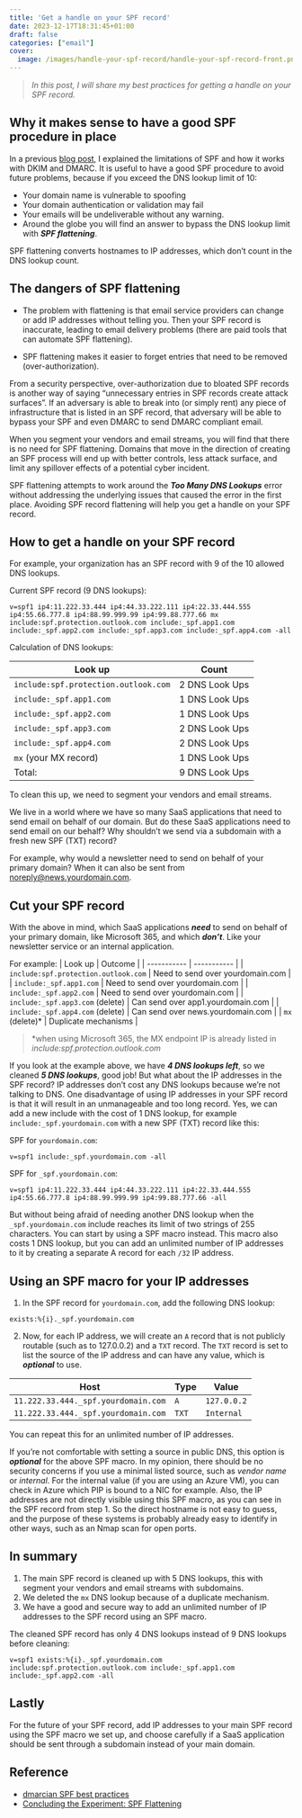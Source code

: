```yaml
---
title: 'Get a handle on your SPF record'
date: 2023-12-17T18:31:45+01:00
draft: false
categories: ["email"]
cover: 
  image: /images/handle-your-spf-record/handle-your-spf-record-front.png
---
```


> _In this post, I will share my best practices for getting a handle on your SPF record._

## Why it makes sense to have a good SPF procedure in place
In a previous [blog post](https://vand3rlinden.com/post/spf-dkim-dmarc-explanation/), I explained the limitations of SPF and how it works with DKIM and DMARC. It is useful to have a good SPF procedure to avoid future problems, because if you exceed the DNS lookup limit of 10:

- Your domain name is vulnerable to spoofing
- Your domain authentication or validation may fail
- Your emails will be undeliverable without any warning.
- Around the globe you will find an answer to bypass the DNS lookup limit with ***SPF flattening***.

SPF flattening converts hostnames to IP addresses, which don’t count in the DNS lookup count.

## The dangers of SPF flattening
- The problem with flattening is that email service providers can change or add IP addresses without telling you. Then your SPF record is inaccurate, leading to email delivery problems (there are paid tools that can automate SPF flattening).

- SPF flattening makes it easier to forget entries that need to be removed (over-authorization).

From a security perspective, over-authorization due to bloated SPF records is another way of saying “unnecessary entries in SPF records create attack surfaces”. If an adversary is able to break into (or simply rent) any piece of infrastructure that is listed in an SPF record, that adversary will be able to bypass your SPF and even DMARC to send DMARC compliant email.

When you segment your vendors and email streams, you will find that there is no need for SPF flattening. Domains that move in the direction of creating an SPF process will end up with better controls, less attack surface, and limit any spillover effects of a potential cyber incident.

SPF flattening attempts to work around the ***Too Many DNS Lookups*** error without addressing the underlying issues that caused the error in the first place. Avoiding SPF record flattening will help you get a handle on your SPF record.

## How to get a handle on your SPF record
For example, your organization has an SPF record with 9 of the 10 allowed DNS lookups.

Current SPF record (9 DNS lookups):
```
v=spf1 ip4:11.222.33.444 ip4:44.33.222.111 ip4:22.33.444.555 ip4:55.66.777.8 ip4:88.99.999.99 ip4:99.88.777.66 mx include:spf.protection.outlook.com include:_spf.app1.com include:_spf.app2.com include:_spf.app3.com include:_spf.app4.com -all
```

Calculation of DNS lookups:

| Look up                                  | Count           |
| -----------                              | -----------     |
| ```include:spf.protection.outlook.com``` | 2 DNS Look Ups  |
| ```include:_spf.app1.com```              | 1 DNS Look Ups  |
| ```include:_spf.app2.com```              | 1 DNS Look Ups  |
| ```include:_spf.app3.com```              | 2 DNS Look Ups  |
| ```include:_spf.app4.com```              | 2 DNS Look Ups  |
| ```mx``` (your MX record)                | 1 DNS Look Ups  |
| Total:                                   | 9 DNS Look Ups  |

To clean this up, we need to segment your vendors and email streams.

We live in a world where we have so many SaaS applications that need to send email on behalf of our domain. But do these SaaS applications need to send email on our behalf? Why shouldn’t we send via a subdomain with a fresh new SPF (TXT) record?

For example, why would a newsletter need to send on behalf of your primary domain? When it can also be sent from noreply@news.yourdomain.com.

## Cut your SPF record
With the above in mind, which SaaS applications ***need*** to send on behalf of your primary domain, like Microsoft 365, and which ***don’t***. Like your newsletter service or an internal application.

For example:
| Look up                                   | Outcome                           |
| -----------                               | -----------                       |
| ```include:spf.protection.outlook.com```  | Need to send over yourdomain.com  |
| ```include:_spf.app1.com```               | Need to send over yourdomain.com  |
| ```include:_spf.app2.com```               | Need to send over yourdomain.com  |
| ```include:_spf.app3.com``` (delete)      | Can send over app1.yourdomain.com |
| ```include:_spf.app4.com``` (delete)      | Can send over news.yourdomain.com |
| ```mx``` (delete)*                        | Duplicate mechanisms              |
> *when using Microsoft 365, the MX endpoint IP is already listed in _include:spf.protection.outlook.com_

If you look at the example above, we have ***4 DNS lookups left***, so we cleaned ***5 DNS lookups***, good job! But what about the IP addresses in the SPF record? IP addresses don’t cost any DNS lookups because we’re not talking to DNS. One disadvantage of using IP addresses in your SPF record is that it will result in an unmanageable and too long record. Yes, we can add a new include with the cost of 1 DNS lookup, for example ```include:_spf.yourdomain.com``` with a new SPF (TXT) record like this:

SPF for ```yourdomain.com```:
```
v=spf1 include:_spf.yourdomain.com -all 
```
SPF for ```_spf.yourdomain.com```:
```
v=spf1 ip4:11.222.33.444 ip4:44.33.222.111 ip4:22.33.444.555 ip4:55.66.777.8 ip4:88.99.999.99 ip4:99.88.777.66 -all
```

But without being afraid of needing another DNS lookup when the ```_spf.yourdomain.com``` include reaches its limit of two strings of 255 characters. You can start by using a SPF macro instead. This macro also costs 1 DNS lookup, but you can add an unlimited number of IP addresses to it by creating a separate A record for each ```/32``` IP address.

## Using an SPF macro for your IP addresses
1. In the SPF record for ```yourdomain.com```, add the following DNS lookup:
```
exists:%{i}._spf.yourdomain.com
```

2. Now, for each IP address, we will create an ```A``` record that is not publicly routable (such as to 127.0.0.2) and a ```TXT``` record. The ```TXT``` record is set to list the source of the IP address and can have any value, which is ***optional*** to use.

| Host                                    | Type       | Value           |
| ---                                     | ---        | ---             |
| ```11.222.33.444._spf.yourdomain.com``` | ```A```    | ```127.0.0.2``` |
| ```11.222.33.444._spf.yourdomain.com``` | ```TXT```  | ```Internal```  |

You can repeat this for an unlimited number of IP addresses.

If you’re not comfortable with setting a source in public DNS, this option is ***optional*** for the above SPF macro. In my opinion, there should be no security concerns if you use a minimal listed source, such as _vendor name_ or _internal_. For the internal value (if you are using an Azure VM), you can check in Azure which PIP is bound to a NIC for example. Also, the IP addresses are not directly visible using this SPF macro, as you can see in the SPF record from step 1. So the direct hostname is not easy to guess, and the purpose of these systems is probably already easy to identify in other ways, such as an Nmap scan for open ports.

## In summary
1. The main SPF record is cleaned up with 5 DNS lookups, this with segment your vendors and email streams with subdomains.
2. We deleted the ```mx``` DNS lookup because of a duplicate mechanism.
3. We have a good and secure way to add an unlimited number of IP addresses to the SPF record using an SPF macro.

The cleaned SPF record has only 4 DNS lookups instead of 9 DNS lookups before cleaning:
```
v=spf1 exists:%{i}._spf.yourdomain.com include:spf.protection.outlook.com include:_spf.app1.com include:_spf.app2.com -all
```

## Lastly
For the future of your SPF record, add IP addresses to your main SPF record using the SPF macro we set up, and choose carefully if a SaaS application should be sent through a subdomain instead of your main domain.

## Reference
- [dmarcian SPF best practices](https://dmarcian.com/spf-best-practices/)
- [Concluding the Experiment: SPF Flattening](https://dmarcian.com/spf-flattening/)